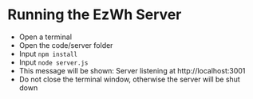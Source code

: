 # Running the EzWh Server

- Open a terminal
- Open the code/server folder
- Input ```npm install```
- Input ```node server.js```
- This message will be shown: Server listening at http://localhost:3001
- Do not close the terminal window, otherwise the server will be shut down

